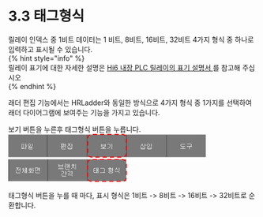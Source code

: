 # 3.3 태그형식
릴레이 인덱스 중 1비트 데이터는 1 비트, 8비트, 16비트, 32비트 4가지 형식 중 하나로 입력하고 표시될 수 있습니다.<br>
{% hint style="info" %}  
릴레이 표기에 대한 자세한 설명은 
[Hi6 내장 PLC 릴레이의 표기 설명서 ](https://hrbook-hrc.web.app/#/view/doc-hi6-embedded-plc/korean/3-relay/2-relay-expression)를 참고해 주십시오  
{% endhint %}
<br>

래더 편집 기능에서는 HRLadder와 동일한 방식으로 4가지 형식 중 1가지를 선택하여 래더 다이어그램에 보여주는 기능을 가지고 있습니다.<br>

보기 버튼을 누른후 태그형식 버튼을 누릅니다. <br>
<img src="../_assets/f_btn_layout.png" width ="400"><br>
<img src="../_assets/f_btn_tag_format.png" width ="240"><br>

태그형식 버튼을 누를 때 마다, 표시 형식은 1비트 -> 8비트 -> 16비트 -> 32비트로 순환합니다.